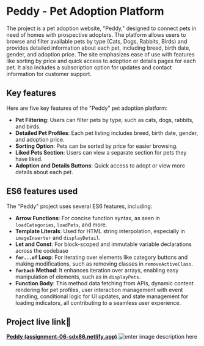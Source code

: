 ﻿# Peddy - Pet Adoption Platform

The project is a pet adoption website, "Peddy," designed to connect pets in need of homes with prospective adopters. The platform allows users to browse and filter available pets by type (Cats, Dogs, Rabbits, Birds) and provides detailed information about each pet, including breed, birth date, gender, and adoption price. The site emphasizes ease of use with features like sorting by price and quick access to adoption or details pages for each pet. It also includes a subscription option for updates and contact information for customer support.

## Key features

Here are five key features of the "Peddy" pet adoption platform:

 - **Pet Filtering**: Users can filter pets by type, such as cats, dogs, rabbits, and birds.
 -  **Detailed Pet Profiles**: Each pet listing includes breed, birth date, gender, and adoption price.
 -  **Sorting Option**: Pets can be sorted by price for easier browsing.
 -  **Liked Pets Section**: Users can view a separate section for pets they have liked.
 -  **Adoption and Details Buttons**: Quick access to adopt or view more details about each pet.

## ES6 features used

The "Peddy" project uses several ES6 features, including:

 - **Arrow Functions**: For concise function syntax, as seen in `loadCategories`, `loadPets`, and more.
 - **Template Literals**: Used for HTML string interpolation, especially in `imageInserter` and `displayDetail`.
 - **Let and Const**: For block-scoped and immutable variable declarations across the codebase​
 - **`for...of` Loop**: For iterating over elements like category buttons and making modifications, such as removing classes in
   `removeActiveClass`.
 - **`forEach` Method**: It enhances iteration over arrays, enabling easy manipulation of elements, such as in `displayPets`.
 - **Function Body**: This method data fetching from APIs, dynamic content rendering for pet profiles, user interaction management with
   event handling, conditional logic for UI updates, and state
   management for loading indicators, all contributing to a seamless
   user experience.

## Project live link🔗
**[Peddy (assignment-06-sdx86.netlify.app)](https://assignment-06-sdx86.netlify.app/)**
![enter image description here](https://images2.imgbox.com/80/3f/zL5dnJKe_o.jpeg)
